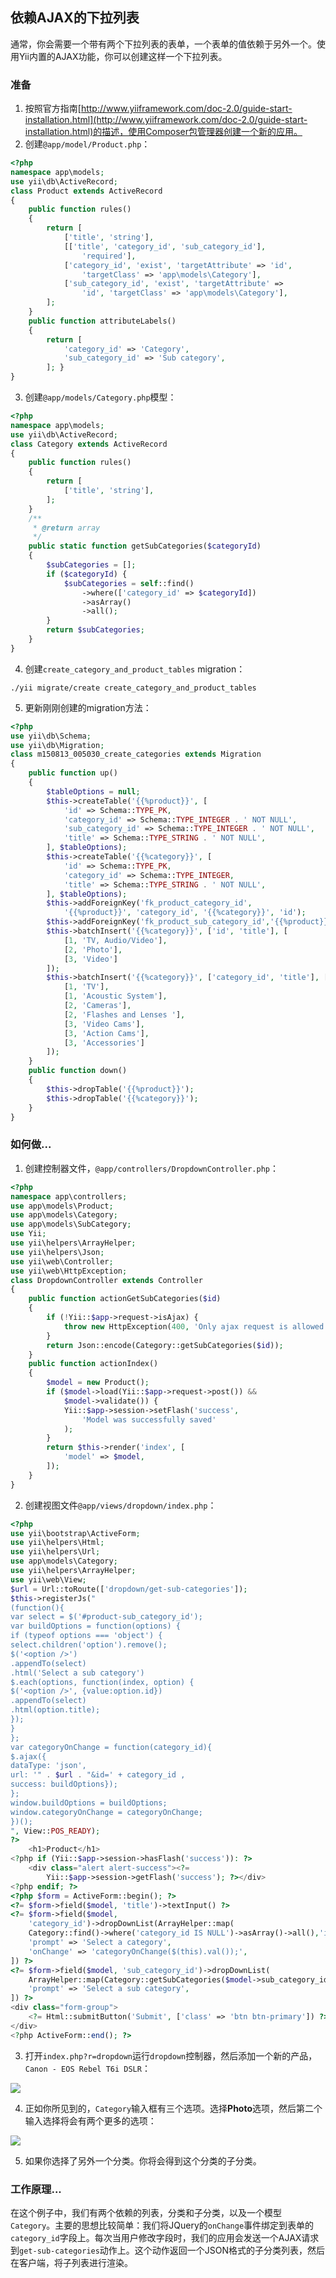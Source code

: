 ## 依赖AJAX的下拉列表

通常，你会需要一个带有两个下拉列表的表单，一个表单的值依赖于另外一个。使用Yii内置的AJAX功能，你可以创建这样一个下拉列表。

### 准备

1. 按照官方指南[http://www.yiiframework.com/doc-2.0/guide-start-installation.html](http://www.yiiframework.com/doc-2.0/guide-start-installation.html)的描述，使用Composer包管理器创建一个新的应用。
2. 创建`@app/model/Product.php`：


```php
<?php
namespace app\models;
use yii\db\ActiveRecord;
class Product extends ActiveRecord
{
    public function rules()
    {
        return [
            ['title', 'string'],
            [['title', 'category_id', 'sub_category_id'],
                'required'],
            ['category_id', 'exist', 'targetAttribute' => 'id',
                'targetClass' => 'app\models\Category'],
            ['sub_category_id', 'exist', 'targetAttribute' =>
                'id', 'targetClass' => 'app\models\Category'],
        ];
    }
    public function attributeLabels()
    {
        return [
            'category_id' => 'Category',
            'sub_category_id' => 'Sub category',
        ]; }
}
```

3. 创建`@app/models/Category.php`模型：

```php
<?php
namespace app\models;
use yii\db\ActiveRecord;
class Category extends ActiveRecord
{
    public function rules()
    {
        return [
            ['title', 'string'],
        ];
    }
    /**
     * @return array
     */
    public static function getSubCategories($categoryId)
    {
        $subCategories = [];
        if ($categoryId) {
            $subCategories = self::find()
                ->where(['category_id' => $categoryId])
                ->asArray()
                ->all();
        }
        return $subCategories;
    }
}
```

4. 创建`create_category_and_product_tables` migration：

```
./yii migrate/create create_category_and_product_tables
```

5. 更新刚刚创建的migration方法：

```php
<?php
use yii\db\Schema;
use yii\db\Migration;
class m150813_005030_create_categories extends Migration
{
    public function up()
    {
        $tableOptions = null;
        $this->createTable('{{%product}}', [
            'id' => Schema::TYPE_PK,
            'category_id' => Schema::TYPE_INTEGER . ' NOT NULL',
            'sub_category_id' => Schema::TYPE_INTEGER . ' NOT NULL',
            'title' => Schema::TYPE_STRING . ' NOT NULL',
        ], $tableOptions);
        $this->createTable('{{%category}}', [
            'id' => Schema::TYPE_PK,
            'category_id' => Schema::TYPE_INTEGER,
            'title' => Schema::TYPE_STRING . ' NOT NULL',
        ], $tableOptions);
        $this->addForeignKey('fk_product_category_id',
            '{{%product}}', 'category_id', '{{%category}}', 'id');
        $this->addForeignKey('fk_product_sub_category_id','{{%product}}', 'category_id', '{{%category}}', 'id');
        $this->batchInsert('{{%category}}', ['id', 'title'], [
            [1, 'TV, Audio/Video'],
            [2, 'Photo'],
            [3, 'Video']
        ]);
        $this->batchInsert('{{%category}}', ['category_id', 'title'], [
            [1, 'TV'],
            [1, 'Acoustic System'],
            [2, 'Cameras'],
            [2, 'Flashes and Lenses '],
            [3, 'Video Cams'],
            [3, 'Action Cams'],
            [3, 'Accessories']
        ]);
    }
    public function down()
    {
        $this->dropTable('{{%product}}');
        $this->dropTable('{{%category}}');
    }
}
```

### 如何做...

1. 创建控制器文件，`@app/controllers/DropdownController.php`：

```php
<?php
namespace app\controllers;
use app\models\Product;
use app\models\Category;
use app\models\SubCategory;
use Yii;
use yii\helpers\ArrayHelper;
use yii\helpers\Json;
use yii\web\Controller;
use yii\web\HttpException;
class DropdownController extends Controller
{
    public function actionGetSubCategories($id)
    {
        if (!Yii::$app->request->isAjax) {
            throw new HttpException(400, 'Only ajax request is allowed.');
        }
        return Json::encode(Category::getSubCategories($id));
    }
    public function actionIndex()
    {
        $model = new Product();
        if ($model->load(Yii::$app->request->post()) &&
            $model->validate()) {
            Yii::$app->session->setFlash('success',
                'Model was successfully saved'
            );
        }
        return $this->render('index', [
            'model' => $model,
        ]);
    }
}
```

2. 创建视图文件`@app/views/dropdown/index.php`：

```php
<?php
use yii\bootstrap\ActiveForm;
use yii\helpers\Html;
use yii\helpers\Url;
use app\models\Category;
use yii\helpers\ArrayHelper;
use yii\web\View;
$url = Url::toRoute(['dropdown/get-sub-categories']);
$this->registerJs("
(function(){
var select = $('#product-sub_category_id');
var buildOptions = function(options) {
if (typeof options === 'object') {
select.children('option').remove();
$('<option />')
.appendTo(select)
.html('Select a sub category')
$.each(options, function(index, option) {
$('<option />', {value:option.id})
.appendTo(select)
.html(option.title);
});
}
};
var categoryOnChange = function(category_id){
$.ajax({
dataType: 'json',
url: '" . $url . "&id=' + category_id ,
success: buildOptions});
};
window.buildOptions = buildOptions;
window.categoryOnChange = categoryOnChange;
})();
", View::POS_READY);
?>
    <h1>Product</h1>
<?php if (Yii::$app->session->hasFlash('success')): ?>
    <div class="alert alert-success"><?=
        Yii::$app->session->getFlash('success'); ?></div>
<?php endif; ?>
<?php $form = ActiveForm::begin(); ?>
<?= $form->field($model, 'title')->textInput() ?>
<?= $form->field($model,
    'category_id')->dropDownList(ArrayHelper::map(
    Category::find()->where('category_id IS NULL')->asArray()->all(),'id', 'title'), [
    'prompt' => 'Select a category',
    'onChange' => 'categoryOnChange($(this).val());',
]) ?>
<?= $form->field($model, 'sub_category_id')->dropDownList(
    ArrayHelper::map(Category::getSubCategories($model->sub_category_id), 'id' ,'title'), [
    'prompt' => 'Select a sub category',
]) ?>
<div class="form-group">
    <?= Html::submitButton('Submit', ['class' => 'btn btn-primary']) ?>
</div>
<?php ActiveForm::end(); ?>
```

3. 打开`index.php?r=dropdown`运行`dropdown`控制器，然后添加一个新的产品，`Canon - EOS Rebel T6i DSLR`：

![](../images/417.png)

4. 正如你所见到的，`Category`输入框有三个选项。选择**Photo**选项，然后第二个输入选择将会有两个更多的选项：

![](../images/418.png)

5. 如果你选择了另外一个分类。你将会得到这个分类的子分类。

### 工作原理...

在这个例子中，我们有两个依赖的列表，分类和子分类，以及一个模型`Category`。主要的思想比较简单：我们将JQuery的`onChange`事件绑定到表单的`category_id`字段上。每次当用户修改字段时，我们的应用会发送一个AJAX请求到`get-sub-categories`动作上。这个动作返回一个JSON格式的子分类列表，然后在客户端，将子列表进行渲染。